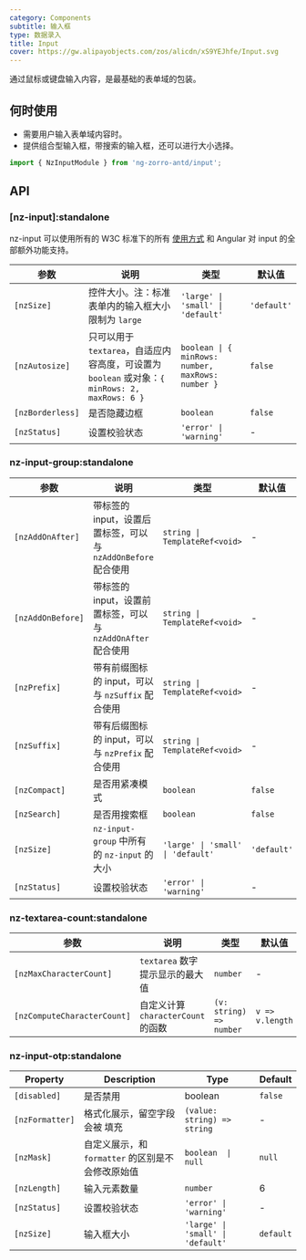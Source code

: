 ```yaml
---
category: Components
subtitle: 输入框
type: 数据录入
title: Input
cover: https://gw.alipayobjects.com/zos/alicdn/xS9YEJhfe/Input.svg
---
```


通过鼠标或键盘输入内容，是最基础的表单域的包装。

## 何时使用

- 需要用户输入表单域内容时。
- 提供组合型输入框，带搜索的输入框，还可以进行大小选择。

```ts
import { NzInputModule } from 'ng-zorro-antd/input';
```

## API

### [nz-input]:standalone

nz-input 可以使用所有的 W3C 标准下的所有 [使用方式](https://www.w3schools.com/tags/tag_input.asp) 和 Angular 对 input 的全部额外功能支持。

| 参数             | 说明                                                                                           | 类型                                              | 默认值      |
| ---------------- | ---------------------------------------------------------------------------------------------- | ------------------------------------------------- | ----------- |
| `[nzSize]`       | 控件大小。注：标准表单内的输入框大小限制为 `large`                                             | `'large' \| 'small' \| 'default'`                 | `'default'` |
| `[nzAutosize]`   | 只可以用于 `textarea`，自适应内容高度，可设置为 `boolean` 或对象：`{ minRows: 2, maxRows: 6 }` | `boolean \| { minRows: number, maxRows: number }` | `false`     |
| `[nzBorderless]` | 是否隐藏边框                                                                                   | `boolean`                                         | `false`     |
| `[nzStatus]`     | 设置校验状态                                                                                   | `'error' \| 'warning'`                            | -           |

### nz-input-group:standalone

| 参数              | 说明                                                          | 类型                              | 默认值      |
| ----------------- | ------------------------------------------------------------- | --------------------------------- | ----------- |
| `[nzAddOnAfter]`  | 带标签的 input，设置后置标签，可以与 `nzAddOnBefore` 配合使用 | `string \| TemplateRef<void>`     | -           |
| `[nzAddOnBefore]` | 带标签的 input，设置前置标签，可以与 `nzAddOnAfter` 配合使用  | `string \| TemplateRef<void>`     | -           |
| `[nzPrefix]`      | 带有前缀图标的 input，可以与 `nzSuffix` 配合使用              | `string \| TemplateRef<void>`     | -           |
| `[nzSuffix]`      | 带有后缀图标的 input，可以与 `nzPrefix` 配合使用              | `string \| TemplateRef<void>`     | -           |
| `[nzCompact]`     | 是否用紧凑模式                                                | `boolean`                         | `false`     |
| `[nzSearch]`      | 是否用搜索框                                                  | `boolean`                         | `false`     |
| `[nzSize]`        | `nz-input-group` 中所有的 `nz-input` 的大小                   | `'large' \| 'small' \| 'default'` | `'default'` |
| `[nzStatus]`      | 设置校验状态                                                  | `'error' \| 'warning'`            | -           |

### nz-textarea-count:standalone

| 参数                        | 说明                               | 类型                    | 默认值          |
| --------------------------- | ---------------------------------- | ----------------------- | --------------- |
| `[nzMaxCharacterCount]`     | `textarea` 数字提示显示的最大值    | `number`                | -               |
| `[nzComputeCharacterCount]` | 自定义计算 `characterCount` 的函数 | `(v: string) => number` | `v => v.length` |

### nz-input-otp:standalone

| Property        | Description                                       | Type                              | Default   |
| --------------- | ------------------------------------------------- | --------------------------------- | --------- |
| `[disabled]`    | 是否禁用                                          | boolean                           | `false`   |
| `[nzFormatter]` | 格式化展示，留空字段会被 填充                     | `(value: string) => string`       | -         |
| `[nzMask]`      | 自定义展示，和 `formatter` 的区别是不会修改原始值 | `boolean  \| null`                | `null`    |
| `[nzLength]`    | 输入元素数量                                      | `number`                          | 6         |
| `[nzStatus]`    | 设置校验状态                                      | `'error' \| 'warning'`            | -         |
| `[nzSize]`      | 输入框大小                                        | `'large' \| 'small' \| 'default'` | `default` |

